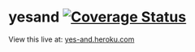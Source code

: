 # yesand  [![Coverage Status](https://coveralls.io/repos/chi-fiddler-crabs-2015/yesand/badge.svg?branch=development)](https://coveralls.io/r/chi-fiddler-crabs-2015/yesand?branch=development)

View this live at: [yes-and.heroku.com](yes-and.heroku.com)
